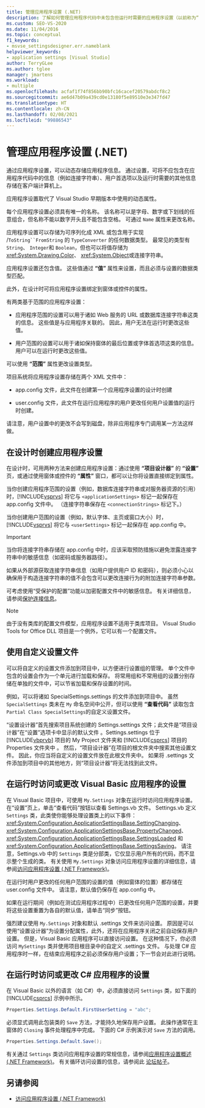 ```yaml
---
title: 管理应用程序设置 (.NET)
description: 了解如何管理应用程序代码中未包含但运行时需要的应用程序设置（以前称为“动态属性”）。
ms.custom: SEO-VS-2020
ms.date: 11/04/2016
ms.topic: conceptual
f1_keywords:
- msvse_settingsdesigner.err.nameblank
helpviewer_keywords:
- application settings [Visual Studio]
author: TerryGLee
ms.author: tglee
manager: jmartens
ms.workload:
- multiple
ms.openlocfilehash: acfaf1f74f856bb90bfc16cacef20579abdcf8c2
ms.sourcegitcommit: ae6d47b09a439cd0e13180f5e89510e3e347fd47
ms.translationtype: HT
ms.contentlocale: zh-CN
ms.lasthandoff: 02/08/2021
ms.locfileid: "99886543"
---
```

# <a name="manage-application-settings-net"></a>管理应用程序设置 (.NET)

通过应用程序设置，可以动态存储应用程序信息。 通过设置，可将不应包含在应用程序代码中的信息（例如连接字符串）、用户首选项以及运行时需要的其他信息存储在客户端计算机上。

应用程序设置取代了 Visual Studio 早期版本中使用的动态属性。

每个应用程序设置必须具有唯一的名称。 该名称可以是字母、数字或下划线的任意组合，但名称不能以数字开头且不能包含空格。 可通过 `Name` 属性来更改名称。

应用程序设置可以存储为可序列化成 XML 或包含用于实现 /`ToString``FromString` 的 `TypeConverter` 的任何数据类型。 最常见的类型有 `String`、 `Integer`和 `Boolean`，但也可以将值存储为 <xref:System.Drawing.Color>、 <xref:System.Object>或连接字符串。

应用程序设置还包含值。 这些值通过 **“值”** 属性来设置，而且必须与设置的数据类型匹配。

此外，在设计时可将应用程序设置绑定到窗体或控件的属性。

有两类基于范围的应用程序设置：

- 应用程序范围的设置可以用于诸如 Web 服务的 URL 或数据库连接字符串这类的信息。 这些值是与应用程序关联的。 因此，用户无法在运行时更改这些值。

- 用户范围的设置可以用于诸如保持窗体的最后位置或字体首选项这类的信息。 用户可以在运行时更改这些值。

可以使用 **“范围”** 属性更改设置类型。

项目系统将应用程序设置存储在两个 XML 文件中：

- app.config 文件，此文件在创建第一个应用程序设置的设计时创建

- user.config 文件，此文件在运行应用程序的用户更改任何用户设置值的运行时创建。

请注意，用户设置中的更改不会写到磁盘，除非应用程序专门调用某一方法这样做。

## <a name="create-application-settings-at-design-time"></a>在设计时创建应用程序设置

在设计时，可用两种方法来创建应用程序设置：通过使用 **“项目设计器”** 的 **“设置”** 页，或通过使用窗体或控件的 **“属性”** 窗口，都可以让你将设置直接绑定到属性。

当你创建应用程序范围的设置（例如，数据库连接字符串或对服务器资源的引用）时，[!INCLUDE[vsprvs](../code-quality/includes/vsprvs_md.md)] 将它与 `<applicationSettings>` 标记一起保存在 app.config 文件中。 （连接字符串保存在 `<connectionStrings>` 标记下。）

当你创建用户范围的设置（例如，默认字体、主页或窗口大小）时， [!INCLUDE[vsprvs](../code-quality/includes/vsprvs_md.md)] 将它与 `<userSettings>` 标记一起保存在 app.config 中。

> [!IMPORTANT]
> 当你将连接字符串存储在 app.config 中时，应该采取预防措施以避免泄露连接字符串中的敏感信息（如密码或服务器路径）。
>
> 如果从外部源获取连接字符串信息（如用户提供用户 ID 和密码），则必须小心以确保用于构造连接字符串的值不会包含可以更改连接行为的附加连接字符串参数。
>
> 可考虑使用“受保护的配置”功能以加密配置文件中的敏感信息。 有关详细信息，请参阅[保护连接信息](/dotnet/framework/data/adonet/protecting-connection-information)。

> [!NOTE]
> 由于没有类库的配置文件模型，应用程序设置不适用于类库项目。 Visual Studio Tools for Office DLL 项目是一个例外，它可以有一个配置文件。

## <a name="use-customized-settings-files"></a>使用自定义设置文件

可以将自定义的设置文件添加到项目中，以方便进行设置组的管理。 单个文件中包含的设置会作为一个单元进行加载和保存。 将常用组和不常用组的设置分别存储在单独的文件中，可以节省加载和保存设置的时间。

例如，可以将诸如 SpecialSettings.settings 的文件添加到项目中。 虽然 `SpecialSettings` 类未在 `My` 命名空间中公开，但可以使用 **“查看代码”** 读取包含 `Partial Class SpecialSettings`的自定义设置文件。

“设置设计器”首先搜索项目系统创建的 Settings.settings 文件；此文件是“项目设计器”在“设置”选项卡中显示的默认文件 。Settings.settings 位于 [!INCLUDE[vbprvb](../code-quality/includes/vbprvb_md.md)] 项目的 My Project 文件夹和 [!INCLUDE[csprcs](../data-tools/includes/csprcs_md.md)] 项目的 Properties 文件夹中  。 然后，“项目设计器”在项目的根文件夹中搜索其他设置文件。 因此，你应当将自定义的设置文件放在此根文件夹中。 如果将 .settings 文件添加到项目中的其他地方，则“项目设计器”将无法找到此文件。

## <a name="access-or-change-application-settings-at-run-time-in-visual-basic"></a>在运行时访问或更改 Visual Basic 应用程序的设置

在 Visual Basic 项目中，可使用 `My.Settings` 对象在运行时访问应用程序设置。 在“设置”页上，单击“查看代码”按钮以查看 Settings.vb 文件。 Settings.vb 定义 `Settings` 类，此类使你能够处理设置类上的以下事件：<xref:System.Configuration.ApplicationSettingsBase.SettingChanging>、<xref:System.Configuration.ApplicationSettingsBase.PropertyChanged>、<xref:System.Configuration.ApplicationSettingsBase.SettingsLoaded> 和 <xref:System.Configuration.ApplicationSettingsBase.SettingsSaving>。 请注意，Settings.vb 中的 `Settings` 类是分部类，它仅显示用户所有的代码，而不显示整个生成的类。 有关使用 `My.Settings` 对象访问应用程序设置的详细信息，请参阅[访问应用程序设置 (.NET Framework)](/dotnet/visual-basic/developing-apps/programming/app-settings/accessing-application-settings)。

在运行时用户更改的任何用户范围的设置的值（例如窗体的位置）都存储在 user.config 文件中。 请注意，默认值仍保存在 app.config 中。

如果在运行期间（例如在测试应用程序过程中）已更改任何用户范围的设置，并要将这些设置重置为各自的默认值，请单击“同步”按钮。

强烈建议使用 `My.Settings` 对象和默认 .settings 文件来访问设置。 原因是可以使用“设置设计器”为设置分配属性，此外，还将在应用程序关闭之前自动保存用户设置。 但是，Visual Basic 应用程序可以直接访问设置。 在这种情况下，你必须访问 `MySettings` 类并使用项目根目录中的自定义 .settings 文件。 与处理 C# 应用程序时一样，在结束应用程序之前必须保存用户设置；下一节会对此进行说明。

<!-- markdownlint-disable MD003 MD020 -->
## <a name="access-or-change-application-settings-at-run-time-in-c"></a>在运行时访问或更改 C# 应用程序的设置
<!-- markdownlint-enable MD003 MD020 -->

在 Visual Basic 以外的语言（如 C#）中，必须直接访问 `Settings` 类，如下面的 [!INCLUDE[csprcs](../data-tools/includes/csprcs_md.md)] 示例中所示。

```csharp
Properties.Settings.Default.FirstUserSetting = "abc";
```

必须显式调用此包装类的 `Save` 方法，才能持久地保存用户设置。 此操作通常在主窗体的 `Closing` 事件处理程序中完成。 下面的 C# 示例演示对 `Save` 方法的调用。

```csharp
Properties.Settings.Default.Save();
```

有关通过 `Settings` 类访问应用程序设置的常规信息，请参阅[应用程序设置概述 (.NET Framework)](/dotnet/framework/winforms/advanced/application-settings-overview)。 有关循环访问设置的信息，请参阅此 [论坛帖子](https://social.msdn.microsoft.com/Forums/vstudio/40fbb470-f1e8-4a02-a4a0-9f62b54d0fc4/is-this-possible-propertiessettingsdefault?forum=csharpgeneral)。

## <a name="see-also"></a>另请参阅

- [访问应用程序设置 (.NET Framework)](/dotnet/visual-basic/developing-apps/programming/app-settings/accessing-application-settings)
